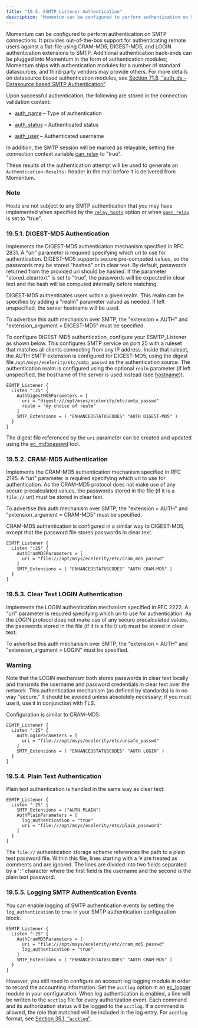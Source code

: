 ```yaml
---
title: "19.5. ESMTP_Listener Authentication"
description: "Momentum can be configured to perform authentication on SMTP connections It provides out of the box support for authenticating remote users against a flat file using CRAM MD 5 DIGEST MD 5 and LOGIN authentication extensions to SMTP Additional authentication back ends can be plugged into Momentum in the form..."
---
```


Momentum can be configured to perform authentication on SMTP connections. It provides out-of-the-box support for authenticating remote users against a flat-file using CRAM-MD5, DIGEST-MD5, and LOGIN authentication extensions to SMTP. Additional authentication back-ends can be plugged into Momentum in the form of authentication modules; Momentum ships with authentication modules for a number of standard datasources, and third-party vendors may provide others. For more details on datasource based authentication modules, see [Section 71.8, “auth_ds – Datasource based SMTP Authentication”](modules.auth_ds "71.8. auth_ds – Datasource based SMTP Authentication").

Upon successful authentication, the following are stored in the connection validation context:

*   [auth_name](policy.context.variables#predefined-context-conn-global "Table 63.1. Global Predefined Connection Context Variables") – Type of authentication

*   [auth_status](policy.context.variables#predefined-context-conn-global "Table 63.1. Global Predefined Connection Context Variables") – Authenticated status

*   [auth_user](policy.context.variables#predefined-context-conn-global "Table 63.1. Global Predefined Connection Context Variables") – Authenticated username

In addition, the SMTP session will be marked as relayable, setting the connection context variable [can_relay](policy.context.variables#predefined-context-conn-global "Table 63.1. Global Predefined Connection Context Variables") to "true".

These results of the authentication attempt will be used to generate an `Authentication-Results:` header in the mail before it is delivered from Momentum.

### Note

Hosts are not subject to any SMTP authentication that you may have implemented when specified by the [`relay_hosts`](conf.ref.relay_hosts "relay_hosts") option or when [`open_relay`](conf.ref.open_relay "open_relay") is set to "true".

### <a name="inbound_smtp.digest-md5"></a> 19.5.1. DIGEST-MD5 Authentication

Implements the DIGEST-MD5 authentication mechanism specified in RFC 2831\. A "uri" parameter is required specifying which uri to use for authentication. DIGEST-MD5 supports secure pre-computed values, so the passwords may be stored "hashed" or in clear text. By default, passwords returned from the provided uri should be hashed. If the parameter "stored_cleartext" is set to "true", the passwords will be expected in clear text and the hash will be computed internally before matching.

DIGEST-MD5 authenticates users within a given realm. This realm can be specified by adding a "realm" parameter valued as needed. If left unspecified, the server hostname will be used.

To advertise this auth mechanism over SMTP, the "extension = AUTH" and "extension_argument = DIGEST-MD5" must be specified.

To configure DIGEST-MD5 authentication, configure your ESMTP_Listener as shown below. This configures SMTP service on port 25 with a ruleset that matches all clients connecting from any IP address. Inside that ruleset, the AUTH SMTP extension is configured for DIGEST-MD5, using the digest file `/opt/msys/ecelerity/etc/smtp_passwd` as the authentication source. The authentication realm is configured using the optional `realm` parameter (if left unspecified, the hostname of the server is used instead (see [hostname](conf.ref.hostname "hostname"))).

```
ESMTP_Listener {
  Listen ":25" {
    AuthDigestMD5Parameters = [
      uri = "digest:///opt/msys/ecelerity/etc/smtp_passwd"
      realm = "my choice of realm"
    ]
    SMTP_Extensions = ( "ENHANCEDSTATUSCODES" "AUTH DIGEST-MD5" )
  }
}
```

The digest file referenced by the `uri` parameter can be created and updated using the [ec_md5passwd](executable.ec_md5passwd "ec_md5passwd") tool.

### <a name="inbound_smtp.cram-md5"></a> 19.5.2. CRAM-MD5 Authentication

Implements the CRAM-MD5 authentication mechanism specified in RFC 2195\. A "uri" parameter is required specifying which uri to use for authentication. As the CRAM-MD5 protocol does not make use of any secure precalculated values, the passwords stored in the file (if it is a `file://` uri) must be stored in clear text.

To advertise this auth mechanism over SMTP, the "extension = AUTH" and "extension_argument = CRAM-MD5" must be specified.

CRAM-MD5 authentication is configured in a similar way to DIGEST-MD5, except that the password file stores passwords in clear text.

```
ESMTP_Listener {
  Listen ":25" {
    AuthCramMD5Parameters = [
      uri = "file:///opt/msys/ecelerity/etc/cram_md5_passwd"
    ]
    SMTP_Extensions = ( "ENHANCEDSTATUSCODES" "AUTH CRAM-MD5" )
  }
}
```

### <a name="inbound_smtp.clear.text"></a> 19.5.3. Clear Text LOGIN Authentication

Implements the LOGIN authentication mechanism specified in RFC 2222\. A "uri" parameter is required specifying which uri to use for authentication. As the LOGIN protocol does not make use of any secure precalculated values, the passwords stored in the file (if it is a file:// uri) must be stored in clear text.

To advertise this auth mechanism over SMTP, the "extension = AUTH" and "extension_argument = LOGIN" must be specified.

### Warning

Note that the LOGIN mechanism both stores passwords in clear text locally and transmits the username and password credentials in clear text over the network. This authentication mechanism (as defined by standards) is in no way "secure." It should be avoided unless absolutely necessary; if you must use it, use it in conjunction with TLS.

Configuration is similar to CRAM-MD5:

```
ESMTP_Listener {
  Listen ":25" {
    AuthLoginParameters = [
      uri = "file:///opt/msys/ecelerity/etc/unsafe_passwd"
    ]
    SMTP_Extensions = ( "ENHANCEDSTATUSCODES" "AUTH LOGIN" )
  }
}
```

### <a name="inbound_smtp.plain.text"></a> 19.5.4. Plain Text Authentication

Plain text authentication is handled in the same way as clear text:

```
ESMTP_Listener {
  Listen ":25" {
    SMTP_Extensions = ("AUTH PLAIN")
    AuthPlainParameters = [
      log_authentication = "true"
      uri = "file:///opt/msys/ecelerity/etc/plain_password"
    ]
  }
}
```

The `file://` authentication storage scheme references the path to a plain text password file. Within this file, lines starting with a ‘`#` are treated as comments and are ignored. The lines are divided into two fields separated by a ‘`:`' character where the first field is the username and the second is the plain text password.

### <a name="inbound_smtp.logging.auth"></a> 19.5.5. Logging SMTP Authentication Events

You can enable logging of SMTP authentication events by setting the `log_authentication` to `true` in your SMTP authentication configuration block.

```
ESMTP_Listener {
  Listen ":25" {
    AuthCramMD5Parameters = [
      uri = "file:///opt/msys/ecelerity/etc/cram_md5_passwd"
      log_authentication = "true"
    ]
    SMTP_Extensions = ( "ENHANCEDSTATUSCODES" "AUTH CRAM-MD5" )
  }
}
```

However, you still need to configure an account log logging module in order to record the accounting information. Set the `acctlog` option in an [ec_logger](modules.ec_logger "71.30. EC_logger – Momentum-Style Logging") module in your configuration. When log authentication is enabled, a line will be written to the `acctlog` file for every authorization event. Each command and its authorization status will be logged to the `acctlog`. If a command is allowed, the role that matched will be included in the log entry. For `acctlog` format, see [Section 35.1, “`acctlog`”](log_formats#log_formats.acctlog "35.1. acctlog").
